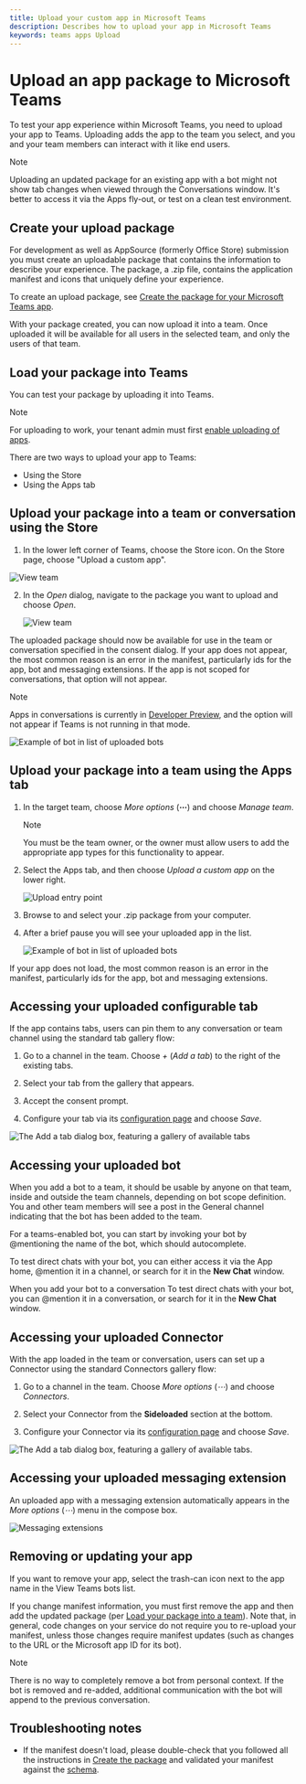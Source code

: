 ```yaml
---
title: Upload your custom app in Microsoft Teams
description: Describes how to upload your app in Microsoft Teams
keywords: teams apps Upload
---
```

# Upload an app package to Microsoft Teams

To test your app experience within Microsoft Teams, you need to upload your app to Teams. Uploading adds the app to the team you select, and you and your team members can interact with it like end users.

> [!NOTE]
> Uploading an updated package for an existing app with a bot might not show tab changes when viewed through the Conversations window. It's better to access it via the Apps fly-out, or test on a clean test environment.

## Create your upload package

For development as well as AppSource (formerly Office Store) submission you must create an uploadable package that contains the information to describe your experience. The package, a .zip file, contains the application manifest and icons that uniquely define your experience.

To create an upload package, see [Create the package for your Microsoft Teams app](../build-and-test/apps-package.md).

With your package created, you can now upload it into a team. Once uploaded it will be available for all users in the selected team, and only the users of that team.

## Load your package into Teams

You can test your package by uploading it into Teams.

> [!NOTE]
> For uploading to work, your tenant admin must first [enable uploading of apps](/microsoftteams/admin-settings).

There are two ways to upload your app to Teams:

* Using the Store
* Using the Apps tab

## Upload your package into a team or conversation using the Store

1. In the lower left corner of Teams, choose the Store icon. On the Store page, choose "Upload a custom app".

  ![View team](../../assets/images/store-upload-a-custom-app2.png)

2. In the *Open* dialog, navigate to the package you want to upload and choose *Open*.

   ![View team](../../assets/images/NewappAddmenudropdown.png)

The uploaded package should now be available for use in the team or conversation specified in the consent dialog. If your app does not appear, the most common reason is an error in the manifest, particularly ids for the app, bot and messaging extensions. If the app is not scoped for conversations, that option will not appear.

>[!NOTE]
> Apps in conversations is currently in [Developer Preview](../../resources/dev-preview/developer-preview-intro.md), and the option will not appear if Teams is not running in that mode.

![Example of bot in list of uploaded bots](../../assets/images/botinlist.jpg)

## Upload your package into a team using the Apps tab

1. In the target team, choose *More options* (**&#8943;**) and choose *Manage team*.

   > [!NOTE]
   > You must be the team owner, or the owner must allow users to add the appropriate app types for this functionality to appear.

2. Select the Apps tab, and then choose *Upload a custom app* on the lower right.

   ![Upload entry point](../../assets/images/UploadACustomApp.png)

3. Browse to and select your .zip package from your computer.

4. After a brief pause you will see your uploaded app in the list.

   ![Example of bot in list of uploaded bots](../../assets/images/botinlist.jpg)

If your app does not load, the most common reason is an error in the manifest, particularly ids for the app, bot and messaging extensions.

## Accessing your uploaded configurable tab

If the app contains tabs, users can pin them to any conversation or team channel using the standard tab gallery flow:

1. Go to a channel in the team. Choose *+* (*Add a tab*) to the right of the existing tabs.

2. Select your tab from the gallery that appears.

3. Accept the consent prompt.

4. Configure your tab via its [configuration page](../../tabs/how-to/create-tab-pages/configuration-page.md) and choose *Save*.

  ![The Add a tab dialog box, featuring a gallery of available tabs](../../assets/images/tab_gallery.png)

## Accessing your uploaded bot

When you add a bot to a team, it should be usable by anyone on that team, inside and outside the team channels, depending on bot scope definition. You and other team members will see a post in the General channel indicating that the bot has been added to the team.

For a teams-enabled bot, you can start by invoking your bot by @mentioning the name of the bot, which should autocomplete.

To test direct chats with your bot, you can either access it via the App home, @mention it in a channel, or search for it in the **New Chat** window.

When you add your bot to a conversation To test direct chats with your bot, you can @mention it in a conversation, or search for it in the **New Chat** window.

## Accessing your uploaded Connector

With the app loaded in the team or conversation, users can set up a Connector using the standard Connectors gallery flow:

1. Go to a channel in the team. Choose *More options* (*&#8943;*) and choose *Connectors*.

2. Select your Connector from the **Sideloaded** section at the bottom.

3. Configure your Connector via its [configuration page](../../webhooks-and-connectors/how-to/connectors-creating.md) and choose *Save*.

  ![The Add a tab dialog box, featuring a gallery of available tabs.](../../assets/images/connector_gallery.png)

## Accessing your uploaded messaging extension

An uploaded app with a messaging extension automatically appears in the *More options* (*&#8943;*) menu in the compose box.

![Messaging extensions](../../assets/images/compose-extensions/cesampleapp.png)

## Removing or updating your app

If you want to remove your app, select the trash-can icon next to the app name in the View Teams bots list.

If you change manifest information, you must first remove the app and then add the updated package (per [Load your package into a team](#load-your-package-into-teams)). Note that, in general, code changes on your service do not require you to re-upload your manifest, unless those changes require manifest updates (such as changes to the URL or the Microsoft app ID for its bot).

> [!NOTE]
> There is no way to completely remove a bot from personal context. If the bot is removed and re-added, additional communication with the bot will append to the previous conversation.

## Troubleshooting notes

* If the manifest doesn't load, please double-check that you followed all the instructions in [Create the package](../../concepts/build-and-test/apps-package.md) and validated your manifest against the [schema](../../resources/schema/manifest-schema.md).

